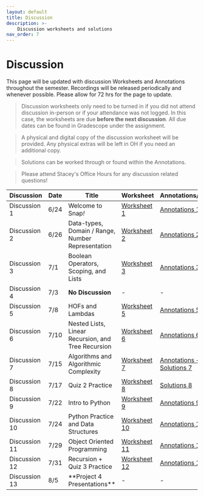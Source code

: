 ```yaml
---
layout: default
title: Discussion
description: >-
    Discussion worksheets and solutions
nav_order: 7
---
```


# Discussion

This page will be updated with discussion Worksheets and Annotations throughout the semester. Recordings will be released periodically and whenever possible. Please allow for 72 hrs for the page to update. 

> Discussion worksheets only need to be turned in if you did not attend discussion in-person or if your attendance was not logged. In this case, the worksheets are due **before the next discussion**. All due dates can be found in Gradescope under the assignment. 

> A physical and digital copy of the discussion worksheet will be provided. Any physical extras will be left in OH if you need an additional copy.

> Solutions can be worked through or found within the Annotations.

> Please attend Stacey's Office Hours for any discussion related questions!

<table>
  <thead>
    <tr>
      <th>Discussion</th>
      <th>Date</th>
      <th>Title</th>
      <th>Worksheet</th>
      <th>Annotations/Slides</th>
    </tr>
  </thead>
  <tbody>
    <tr>
      <td>Discussion 1</td>
      <td>6/24</td>
      <td>Welcome to Snap<em>!</em></td>
      <td><a href="https://drive.google.com/drive/folders/1mYfYNawnmTOK9t4kR1wzu_auZBq7AQwA?usp=sharing">Worksheet 1</a></td>
      <td><a href="https://drive.google.com/file/d/1QB5Y4fT-N63k7wbvjssfSFw7umhC2wzw/view?usp=sharing">Annotations 1</a></td>
    </tr>
    <tr>
      <td>Discussion 2</td>
      <td>6/26</td>
      <td>Data-types, Domain / Range, Number Representation</td>
      <td><a href="https://drive.google.com/drive/u/0/folders/1iQIyscHTTV3E3iibGPUcRgktiZFGHEuK">Worksheet 2</a></td>
      <td><a href="https://drive.google.com/file/d/1oaAIEH5NS-j__zF_a0PcB7cMP8SPpOTS/view?usp=sharing">Annotations 2</a></td>
    </tr>
    <tr>
      <td>Discussion 3</td>
      <td>7/1</td>
      <td>Boolean Operators, Scoping, and Lists</td>
      <td><a href="https://drive.google.com/drive/folders/1nmOZPQixUNUloeppGi8ou3WcHzXrIvkX?usp=sharing">Worksheet 3</a></td>
      <td><a href="https://docs.google.com/presentation/d/1Lc3OHnVIHYPVxLA7lAy9WUPw-h351bkKaYgnTNRFHTQ/edit?slide=id.p#slide=id.p">Annotations 3</a></td>
    </tr>
    <tr>
      <td>Discussion 4</td>
      <td>7/3</td>
      <td><strong>No Discussion</strong></td>
      <td>-</td>
      <td>-</td>
    </tr>
    <tr>
      <td>Discussion 5</td>
      <td>7/8</td>
      <td>HOFs and Lambdas</td>
      <td><a href="https://drive.google.com/drive/folders/1jiprEwfdMFeWViabYdD_syLAKUFQrq9U?usp=drive_link">Worksheet 5</a></td>
      <td><a href="https://docs.google.com/presentation/d/1DqoRuOskeyF3rXhc49HQsiY7QZCANot4S7iHBRxybsY/edit?usp=sharing">Annotations 5</a></td>
    </tr>
    <tr>
      <td>Discussion 6</td>
      <td>7/10</td>
      <td>Nested Lists, Linear Recursion, and Tree Recursion</td>
      <td><a href="https://drive.google.com/drive/folders/1bkOGZfM5PxubMFk7OvUkVdxKMfk9KDAT?usp=sharing">Worksheet 6</a></td>
      <td><a href="https://docs.google.com/presentation/d/1GL1UWCSr0J1BGtprgV80s82ePZ8zCD64klp0BbAeQww/edit?slide=id.p#slide=id.p">Annotations 6</a></td>
    </tr>
    <tr>
      <td>Discussion 7</td>
      <td>7/15</td>
      <td>Algorithms and Algorithmic Complexity</td>
      <td><a href="https://drive.google.com/drive/folders/1YN3lSNWiAntR-9vHF_fS8o4abB6SH8Je?usp=drive_link">Worksheet 7</a></td>
      <td><a href="https://docs.google.com/presentation/d/172HNcSOWLGpsbmtbJw0x5ZlIoC-tRFbzKyPreWtiLwI/edit?slide=id.p#slide=id.p">Annotations + Solutions 7</a></td>
    </tr>
    <tr>
      <td>Discussion 8</td>
      <td>7/17</td>
      <td>Quiz 2 Practice</td>
      <td><a href="https://drive.google.com/drive/folders/1Lb1fur7l5GKoire4FDkThgNRz-PDT8cu?usp=sharing">Worksheet 8</a></td>
      <td><a href="https://drive.google.com/drive/folders/1Lb1fur7l5GKoire4FDkThgNRz-PDT8cu">Solutions 8</a></td>
    </tr>
       <tr>
      <td>Discussion 9</td>
      <td>7/22</td>
      <td>Intro to Python</td>
      <td><a href="https://drive.google.com/drive/folders/1osIvSuPFZhXbyocXUDNaw1fhM3VSW5sE?usp=drive_link">Worksheet 9</a></td>
      <td><a href="https://docs.google.com/presentation/d/1mpCMhSejeUjYB6M9Cp6x31Xdm3aAmhhh8MNSwvTc3_g/edit?slide=id.g36f737a5727_0_0#slide=id.g36f737a5727_0_0">Annotations 9</a></td>
    </tr>
          <tr>
      <td>Discussion 10</td>
      <td>7/24</td>
      <td>Python Practice and Data Structures</td>
      <td><a href="https://drive.google.com/drive/folders/17Fgscj_4MIcwcMNW9-ctEtS9a01DPHWN?usp=sharing">Worksheet 10</a></td>
      <td><a href="https://docs.google.com/presentation/d/1t7gbEcSQ9VOblbjpKUH192KtxgTDZBkRfjpj3wmpRB4/edit?slide=id.g36f737a5727_0_0#slide=id.g36f737a5727_0_0">Annotations 10</a></td>
    </tr>
      </tr>
       <tr>
      <td>Discussion 11</td>
      <td>7/29</td>
      <td>Object Oriented Programming</td>
      <td><a href="https://drive.google.com/drive/folders/1KUh8Qp8OP0gak5qvMG87OfL-GzGAc286?usp=drive_link">Worksheet 11</a></td>
      <td><a href="https://docs.google.com/presentation/d/1e5MoKKdTqdoKqGlHKH4THgdn905KEhTDPfbzMDFw9fY/edit?slide=id.g36f737a5727_0_0#slide=id.g36f737a5727_0_0">Annotations 11</a></td>
    </tr>
          <tr>
      <td>Discussion 12</td>
      <td>7/31</td>
      <td>Recursion + Quiz 3 Practice</td>
      <td><a href="#">Worksheet 12</a></td>
      <td><a href="#">Annotations 12</a></td>
    </tr>
    </tr>
          <tr>
      <td>Discussion 13</td>
      <td>8/5</td>
      <td>**Project 4 Presentations**</td>
      <td>-</td>
      <td>-</a></td>
    </tr>
  </tbody>
</table>
